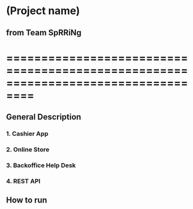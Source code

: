 # (Project name)
## from Team SpRRiNg
# ==================================================================================
## General Description
### 1. Cashier App
### 2. Online Store
### 3. Backoffice Help Desk
### 4. REST API
## How to run
